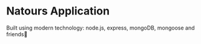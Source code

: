 # Natours Application

Built using modern technology: node.js, express, mongoDB, mongoose and friends🫡